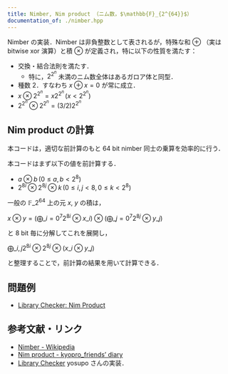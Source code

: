 ```yaml
---
title: Nimber, Nim product （ニム数，$\mathbb{F}_{2^{64}}$）
documentation_of: ./nimber.hpp
---
```


Nimber の実装．Nimber は非負整数として表されるが，特殊な和 $\oplus$ （実は bitwise xor 演算）と積 $\otimes$ が定義され，特に以下の性質を満たす：

- 交換・結合法則を満たす．
  - 特に，$2^{2^n}$ 未満のニム数全体はあるガロア体と同型．
- 種数 2．すなわち $x \oplus x = 0$ が常に成立．
- $x \otimes 2^{2^n} = x 2^{2^n} \, (x < 2^{2^n})$
- $2^{2^n} \otimes 2^{2^n} = (3/2) 2^{2^n}$

## Nim product の計算

本コードは，適切な前計算のもと 64 bit nimber 同士の乗算を効率的に行う．

本コードはまず以下の値を前計算する．

- $a \otimes b \, (0 \le a, b < 2^8)$
- $2^{8i} \otimes 2^{8j} \otimes k \, (0 \le i, j < 8, 0 \le k < 2^8)$

一般の $\mathbb{F}\_{2^{64}}$ 上の元 $x$, $y$ の積は，

$\displaystyle
x \otimes y = \left(\bigoplus\_{i=0}^7 2^{8i} \otimes x\_i \right) \otimes \left(\bigoplus\_{j=0}^7 2^{8j} \otimes y\_j \right)$

と 8 bit 毎に分解してこれを展開し，

$\displaystyle
\bigoplus\_{i, j} 2^{8i} \otimes 2^{8j} \otimes (x\_i \otimes y\_j)$

と整理することで，前計算の結果を用いて計算できる．

## 問題例

- [Library Checker: Nim Product](https://judge.yosupo.jp/problem/nim_product_64)

## 参考文献・リンク

- [Nimber - Wikipedia](https://en.wikipedia.org/wiki/Nimber)
- [Nim product - kyopro_friends’ diary](https://kyopro-friends.hatenablog.com/entry/2020/04/07/195850)
- [Library Checker](https://judge.yosupo.jp/submission/4542) yosupo さんの実装．
